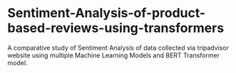 # Sentiment-Analysis-of-product-based-reviews-using-transformers
A comparative study of Sentiment Analysis of data collected via tripadvisor website using multiple Machine Learning Models and BERT Transformer model.
